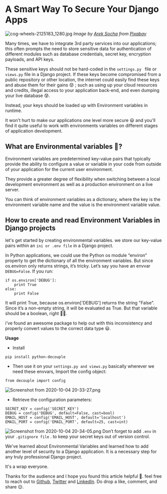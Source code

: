 # A Smart Way To Secure Your Django Apps


![cog-wheels-2125183_1280.jpg](https://cdn.hashnode.com/res/hashnode/image/upload/v1601847853767/eb0QdJfRN.jpeg)
*Image by <a href="https://pixabay.com/users/qimono-1962238/?utm_source=link-attribution&amp;utm_medium=referral&amp;utm_campaign=image&amp;utm_content=2125183">Arek Socha</a> from <a href="https://pixabay.com/?utm_source=link-attribution&amp;utm_medium=referral&amp;utm_campaign=image&amp;utm_content=2125183">Pixabay</a>*


Many times, we have to integrate 3rd party services into our applications; this often prompts the need to store sensitive data for authentication of different modules such as database credentials, secret key, encryption payloads, and API keys.

These sensitive keys should not be hard-coded in the ```settings.py ``` file or ``` views.py ``` file in a Django project. If these keys become compromised from a public repository or other location, the internet could easily find these keys and abuse them for their gains 😟 ; such as using up your cloud resources and credits, illegal access to your application back-end, and even dumping your live database 😰.

Instead, your keys should be loaded up with Environment variables in runtime.

It won't hurt to make our applications one level more secure 😃 and you'll find it quite useful to work with environments variables on different stages of application development.

## What are Environmental variables 🤔?

Environment variables are predetermined key-value pairs that typically provide the ability to configure a value or variable in your code from outside of your application for the current user environment.

They provide a greater degree of flexibility when switching between a local development environment as well as a production environment on a live server.

You can think of environment variables as a dictionary, where the key is the environment variable name and the value is the environment variable value.

## How to create and read  Environment Variables in Django projects

let's get started by creating environmental variables. we store our key-value pairs within an ```ini or .env file``` in a Django project.

In Python applications, we could use the Python os module “environ” property to get the dictionary of all the environment variables. But since os.environ only returns strings, it’s tricky. Let’s say you have an envvar ```DEBUG=False```.  If you run:
```
if os.environ['DEBUG']:
    print True
else:
    print False
```
It will print True, because os.environ['DEBUG'] returns the string "False". Since it’s a non-empty string, it will be evaluated as True. But that variable should be a boolean, right 🤷‍♂️.

i've found an awesome package to help out with this inconsistency and properly convert values to the correct data type 😃.

**Usage**
- Install
```
pip install python-decouple
 ```
- Then use it on your ```settings.py and views.py``` basically wherever we need these envvars, Import the config object:
``` 
from decouple import config
```
![Screenshot from 2020-10-04 20-33-27.png](https://cdn.hashnode.com/res/hashnode/image/upload/v1601841133858/VNXBRoOac.png)
- Retrieve the configuration parameters:
```
SECRET_KEY = config('SECRET_KEY')
DEBUG = config('DEBUG', default=False, cast=bool)
EMAIL_HOST = config('EMAIL_HOST', default='localhost')
EMAIL_PORT = config('EMAIL_PORT', default=25, cast=int)
```

![Screenshot from 2020-10-04 20-34-05.png](https://cdn.hashnode.com/res/hashnode/image/upload/v1601841152424/S0IvSgLko.png)
Don’t forget to add   ```.env```  in your ```.gitignore file``` . to keep your secret keys out of version control.

We've learned about Environmental Variables and learned how to add another level of security to a Django application. It is a necessary step for any truly professional Django project.

It's a wrap everyone. 

Thanks for the audience and I hope you found this article helpful 🤗. feel free to reach out to [Github](https://github.com/nextwebb), [Twitter](https://twitter.com/i_am_nextwebb) and [LinkedIn](https://www.linkedin.com/in/peterson-oaikhenah-102645144/).
Do drop a like, comment, and share 😌.


 







